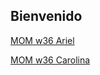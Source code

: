 ## Bienvenido

[MOM w36 Ariel](https://caroscornik.github.io/vischaco/mom2021w36.html) 


[MOM w36 Carolina](https://caroscornik.github.io/vischaco/mom2021w36_caro_4col.html) 

